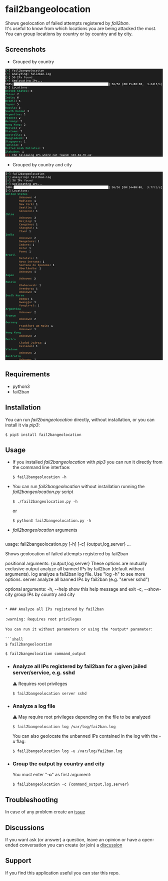 # fail2bangeolocation

Shows geolocation of failed attempts registered by *fail2ban*.  
It's useful to know from which locations you are being attacked the most.  
You can group locations by country or by country and by city.  

## Screenshots

* Grouped by country
<img src="screenshots/screenshot_grouped_by_country.png" alt="Output grouped by country" width="600">


* Grouped by country and city
<img src="screenshots/screenshot_grouped_by_country_and_city.png" alt="Output grouped by country and city" width="600">

## Requirements

* python3
* fail2ban

## Installation 

You can run *fail2bangeolocation* directly, without installation, or you can install it via *pip3*:

```shell
$ pip3 install fail2bangeolocation
```

## Usage

* If you installed *fail2bangeolocation* with *pip3* you can run it directly from the command line interface:

  ```shell
  $ fail2bangeolocation -h
  ```

* You can run *fail2bangeolocation* without installation running the *fail2bangeolocation.py* script

  ```shell
  $ ./fail2bangeolocation.py -h
  ```
  or
  ```shell
  $ python3 fail2bangeolocation.py -h
  ```

* *fail2bangeolocation* arguments

  ```shell
usage: fail2bangeolocation.py [-h] [-c] {output,log,server} ...

Shows geolocation of failed attempts registered by fail2ban

positional arguments:
  {output,log,server}  These options are mutually exclusive
    output             analyze all banned IPs by fail2ban (default without arguments).
    log                analyze a fail2ban log file. Use "log -h" to see more options.
    server             analyze all banned IPs by fail2ban (e.g. "server sshd")

optional arguments:
  -h, --help           show this help message and exit
  -c, --show-city      group IPs by country and city
  ```

* ### Analyze all IPs registered by fail2ban 

  :warning: Requires root privileges  

  You can run it without parameters or using the *output* parameter:

  ```shell
  $ fail2bangeolocation
  ```

  ```shell
  $ fail2bangeolocation command_output
  ```

* ### Analyze all IPs registered by fail2ban for a given jailed server/service, e.g. sshd 

  :warning: Requires root privileges

  ```shell
  $ fail2bangeolocation server sshd
  ```

* ### Analyze a log file
  :warning: May require root privileges depending on the file to be analyzed

  ```shell
  $ fail2bangeolocation log /var/log/fai2ban.log
  ```

  You can also geolocate the unbanned IPs contained in the log with the *-u* flag:

  ```shell
  $ fail2bangeolocation log -u /var/log/fai2ban.log
  ```
  
* ### Group the output by country and city
  You must enter "**-c**" as first argument:

  ```shell
  $ fail2bangeolocation -c {command_output,log,server}
  ```
  
## Troubleshooting

In case of any problem create an [issue](https://github.com/rubenhortas/fail2bangeolocation/issues/new)

## Discussions
If you want ask (or answer) a question, leave an opinion or have a open-ended conversation you can create (or join) a [discussion](https://github.com/rubenhortas/fail2bangeolocation/discussions/new)

## Support

If you find this application useful you can star this repo.
